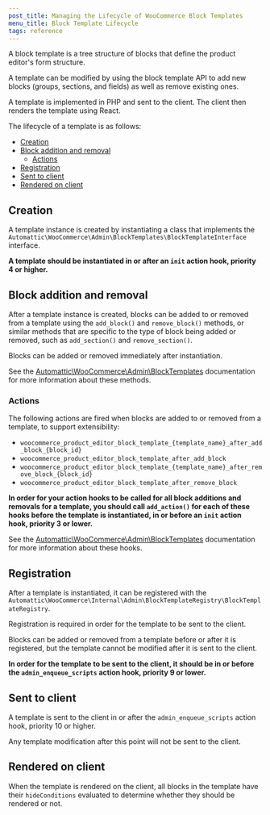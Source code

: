 ```yaml
---
post_title: Managing the Lifecycle of WooCommerce Block Templates
menu_title: Block Template Lifecycle
tags: reference
---
```


A block template is a tree structure of blocks that define the product editor's form structure.

A template can be modified by using the block template API to add new blocks (groups, sections, and fields) as well as remove existing ones.

A template is implemented in PHP and sent to the client. The client then renders the template using React.

The lifecycle of a template is as follows:

- [Creation](#creation)
- [Block addition and removal](#block-addition-and-removal)
    - [Actions](#actions)
- [Registration](#registration)
- [Sent to client](#sent-to-client)
- [Rendered on client](#rendered-on-client)

## Creation

A template instance is created by instantiating a class that implements the `Automattic\WooCommerce\Admin\BlockTemplates\BlockTemplateInterface` interface.

**A template should be instantiated in or after an `init` action hook, priority 4 or higher.**

## Block addition and removal

After a template instance is created, blocks can be added to or removed from a template using the `add_block()` and `remove_block()` methods, or similar methods that are specific to the type of block being added or removed, such as `add_section()` and `remove_section()`.

Blocks can be added or removed immediately after instantiation.

See the [Automattic\WooCommerce\Admin\BlockTemplates](https://github.com/woocommerce/woocommerce/blob/trunk/plugins/woocommerce/src/Admin/BlockTemplates/README.md) documentation for more information about these methods.

### Actions

The following actions are fired when blocks are added to or removed from a template, to support extensibility:

-  `woocommerce_product_editor_block_template_{template_name}_after_add_block_{block_id}`
-  `woocommerce_product_editor_block_template_after_add_block`
-  `woocommerce_product_editor_block_template_{template_name}_after_remove_block_{block_id}`
-  `woocommerce_product_editor_block_template_after_remove_block`

**In order for your action hooks to be called for all block additions and removals for a template, you should call `add_action()` for each of these hooks before the template is instantiated, in or before an `init` action hook, priority 3 or lower.**

See the [Automattic\WooCommerce\Admin\BlockTemplates](https://github.com/woocommerce/woocommerce/blob/trunk/plugins/woocommerce/src/Admin/BlockTemplates/README.md) documentation for more information about these hooks.

## Registration

After a template is instantiated, it can be registered with the `Automattic\WooCommerce\Internal\Admin\BlockTemplateRegistry\BlockTemplateRegistry`.

Registration is required in order for the template to be sent to the client. 

Blocks can be added or removed from a template before or after it is registered, but the template cannot be modified after it is sent to the client.

**In order for the template to be sent to the client, it should be in or before the `admin_enqueue_scripts` action hook, priority 9 or lower.**

## Sent to client

A template is sent to the client in or after the `admin_enqueue_scripts` action hook, priority 10 or higher.

Any template modification after this point will not be sent to the client.

## Rendered on client

When the template is rendered on the client, all blocks in the template have their `hideConditions` evaluated to determine whether they should be rendered or not.
